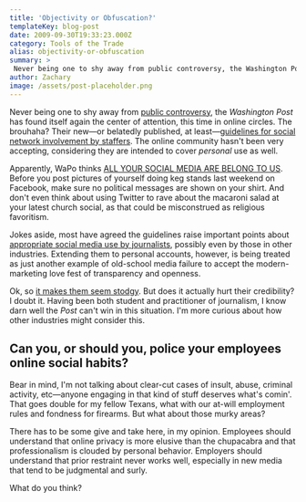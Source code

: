 ```yaml
---
title: 'Objectivity or Obfuscation?'
templateKey: blog-post
date: 2009-09-30T19:33:23.000Z
category: Tools of the Trade
alias: objectivity-or-obfuscation
summary: > 
 Never being one to shy away from public controversy, the Washington Post has found itself again the center of attention, this time in online circles. The brouhaha? Their new—or belatedly published, at least—guidelines for social network involvement by staffers. The online community hasn't been very accepting, considering they are intended to cover personal use as well.
author: Zachary
image: /assets/post-placeholder.png
---
```


Never being one to shy away from [public controversy](http://www.washingtonpost.com/wp-srv/politics/special/watergate/), the _Washington Post_ has found itself again the center of attention, this time in online circles. The brouhaha? Their new—or belatedly published, at least—[guidelines for social network involvement by staffers](http://paidcontent.org/article/419-wapos-social-media-guidelines-paint-staff-into-virtual-corner/). The online community hasn't been very accepting, considering they are intended to cover _personal_ use as well.

Apparently, WaPo thinks [ALL YOUR SOCIAL MEDIA ARE BELONG TO US](http://en.wikipedia.org/wiki/All_your_base_are_belong_to_us). Before you post pictures of yourself doing keg stands last weekend on Facebook, make sure no political messages are shown on your shirt. And don't even think about using Twitter to rave about the macaroni salad at your latest church social, as that could be misconstrued as religious favoritism.

Jokes aside, most have agreed the guidelines raise important points about [appropriate social media use by journalists](http://www.businessweek.com/the_thread/blogspotting/archives/2009/09/how_i_run_afoul.html?chan=technology_technology+index+page_top+stories), possibly even by those in other industries. Extending them to personal accounts, however, is being treated as just another example of old-school media failure to accept the modern-marketing love fest of transparency and openness.

Ok, so [it makes them seem stodgy](http://stevebuttry.wordpress.com/2009/09/27/washington-post-social-media-guidelines-dont-trust-staff-members-judgment/). But does it actually hurt their credibility? I doubt it. Having been both student and practitioner of journalism, I know darn well the _Post_ can't win in this situation. I'm more curious about how other industries might consider this.

Can you, or should you, police your employees online social habits?
-------------------------------------------------------------------

Bear in mind, I'm not talking about clear-cut cases of insult, abuse, criminal activity, etc—anyone engaging in that kind of stuff deserves what's comin'. That goes double for my fellow Texans, what with our at-will employment rules and fondness for firearms. But what about those murky areas?

There has to be some give and take here, in my opinion. Employees should understand that online privacy is more elusive than the chupacabra and that professionalism is clouded by personal behavior. Employers should understand that prior restraint never works well, especially in new media that tend to be judgmental and surly.

What do you think?